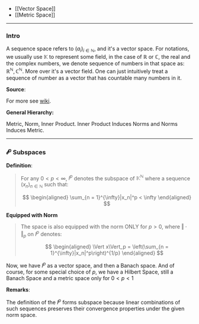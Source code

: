 * [[Vector Space]]
* [[Metric Space]]

---
### **Intro**

A sequence space refers to $(a_i)_{i\in \mathbb N}$, and it's a vector space. For notations, we usually use $\mathbb K$ to represent some field, in the case of $\mathbb R$ or $\mathbb C$, the real and the complex numbers, we denote sequence of numbers in that space as: $\mathbb R^{\mathbb N}, \mathbb C^{\mathbb N}$. More over it's a vector field. One can just intuitively treat a sequence of number as a vector that has countable many numbers in it. 

**Source**: 

For more see [wiki](https://en.wikipedia.org/wiki/Sequence_space). 

**General Hierarchy:** 

Metric, Norm, Inner Product. Inner Product Induces Norms and Norms Induces Metric. 

---
### **$\mathcal l^p$ Subspaces**

**Definition**: 

> For any $0< p < \infty$, $l^p$ denotes the subspace of $\mathbb K^{\mathbb N}$ where a sequence $(x_n)_{n\in \mathbb N}$ such that: 
> 
> $$
> \begin{aligned}
>    \sum_{n = 1}^{\infty}|x_n|^p < \infty
> \end{aligned}
> $$

**Equipped with Norm**

> The space is also equipped with the norm ONLY for $p> 0$, where $\Vert \cdot \Vert_p$ on $l^p$ denotes: 
> 
> $$
> \begin{aligned}
>    \Vert x\Vert_p = \left(\sum_{n = 1}^{\infty}|x_n|^p\right)^{1/p}
> \end{aligned}
> $$

Now, we have $l^p$ as a vector space, and then a Banach space. And of course, for some special choice of $p$, we have a Hilbert Space, still a Banach Space and a metric space only for $0< p < 1$

**Remarks**: 

The definition of the $l^p$ forms subspace because linear combinations of such sequences preserves their convergence properties under the given norm space. 

